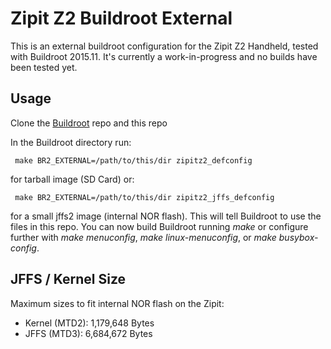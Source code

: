 # Zipit Z2 Buildroot External
This is an external buildroot configuration for the Zipit Z2 Handheld, tested with Buildroot 2015.11. It's currently a work-in-progress and no builds have been 
tested yet.

## Usage
Clone the [Buildroot](http://git.buildroot.net/buildroot) repo and this repo

In the Buildroot directory run:

     make BR2_EXTERNAL=/path/to/this/dir zipitz2_defconfig

for tarball image (SD Card) or:

     make BR2_EXTERNAL=/path/to/this/dir zipitz2_jffs_defconfig

for a small jffs2 image (internal NOR flash). This will tell Buildroot to use the files in this repo. You can now build Buildroot running _make_ or configure further with _make menuconfig_, _make linux-menuconfig_, or _make busybox-config_. 

## JFFS / Kernel Size
Maximum sizes to fit internal NOR flash on the Zipit:

- Kernel (MTD2): 1,179,648 Bytes
- JFFS   (MTD3): 6,684,672 Bytes
